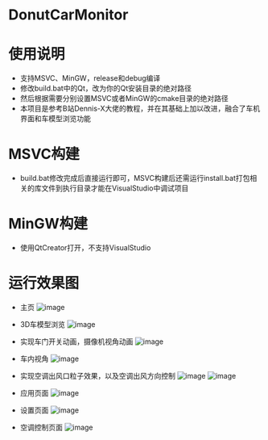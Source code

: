 # DonutCarMonitor

# 使用说明
- 支持MSVC、MinGW，release和debug编译
- 修改build.bat中的Qt，改为你的Qt安装目录的绝对路径
- 然后根据需要分别设置MSVC或者MinGW的cmake目录的绝对路径
- 本项目是参考B站Dennis-X大佬的教程，并在其基础上加以改进，融合了车机界面和车模型浏览功能
# MSVC构建
- build.bat修改完成后直接运行即可，MSVC构建后还需运行install.bat打包相关的库文件到执行目录才能在VisualStudio中调试项目
# MinGW构建
- 使用QtCreator打开，不支持VisualStudio



# 运行效果图
- 主页
![image](https://github.com/user-attachments/assets/05fe7455-49af-4b2b-9a7d-ca24b9ef77e3)

- 3D车模型浏览
![image](https://github.com/user-attachments/assets/2316e79e-744c-40bf-a2b1-9050aa1f2303)
- 实现车门开关动画，摄像机视角动画
  ![image](https://github.com/user-attachments/assets/d811f711-b936-4b72-9fd9-652f92918829)
- 车内视角
  ![image](https://github.com/user-attachments/assets/a21c9672-024d-4c45-a60a-8c72cc521158)

  
- 实现空调出风口粒子效果，以及空调出风方向控制
  ![image](https://github.com/user-attachments/assets/94f6b3c4-6eb6-44dc-b660-10020b0a1d84)
  ![image](https://github.com/user-attachments/assets/5ba35375-7ef6-4fd6-9626-b8f21c1f7365)

- 应用页面
  ![image](https://github.com/user-attachments/assets/6b197784-3a6d-40eb-a0b8-3aa9667400d8)

- 设置页面
  ![image](https://github.com/user-attachments/assets/ffe83950-45eb-4c1a-94c5-5ac9e0752aab)

- 空调控制页面
  ![image](https://github.com/user-attachments/assets/11212614-8be2-460e-8525-a3917692e73b)


